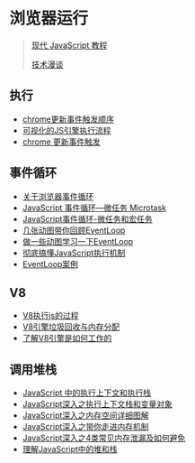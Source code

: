 # 浏览器运行

> [现代 JavaScript 教程](https://zh.javascript.info/microtask-queue)
>
> [技术漫谈](https://mp.weixin.qq.com/mp/appmsgalbum?__biz=Mzg5MTU5ODYxOA==&action=getalbum&album_id=1807966784101122055&scene=173&from_msgid=2247485909&from_itemidx=1&count=3&nolastread=1#wechat_redirect)

## 执行

- [chrome更新事件触发顺序](./执行机制/chrome更新事件触发顺序.md)
- [可视化的JS引擎执行流程](./执行机制/可视化的JS引擎执行流程.md)
- [chrome 更新事件触发](./执行机制/chrome更新事件触发.md)

## 事件循环

- [关于浏览器事件循环](./事件循环/关于浏览器事件循环.md)
- [JavaScript 事件循环—微任务 Microtask](./事件循环/JavaScript事件循环—微任务Microtask.md)
- [JavaScript事件循环-微任务和宏任务](./事件循环/JavaScript事件循环-微任务和宏任务.md)
- [几张动图带你回顾EventLoop](./事件循环/几张动图带你回顾event-loop.md)
- [做一些动图学习一下EventLoop](./事件循环/做一些动图学习一下EventLoop.md)
- [彻底搞懂JavaScript执行机制](./事件循环/彻底搞懂JavaScript执行机制.md)
- [EventLoop案例](./事件循环/EventLoop案例.md)

## V8

- [V8执行js的过程](./V8/V8执行js的过程.md)
- [V8引擎垃圾回收与内存分配](./V8/V8引擎垃圾回收与内存分配.md)
- [了解V8引擎是如何工作的](./V8/了解V8引擎是如何工作的.md)

## 调用堆栈

- [JavaScript 中的执行上下文和执行栈](./堆栈/理解JavaScript中的执行上下文和执行栈.md)
- [JavaScript深入之执行上下文栈和变量对象](./堆栈/JavaScript深入之执行上下文栈和变量对象.md)
- [JavaScript深入之内存空间详细图解](./堆栈/JavaScript深入之内存空间详细图解.md)
- [JavaScript深入之带你走进内存机制](./堆栈/JavaScript深入之带你走进内存机制.md)
- [JavaScript深入之4类常见内存泄漏及如何避免](./堆栈/JavaScript深入之4类常见内存泄漏及如何避免.md)
- [理解JavaScript中的堆和栈](./堆栈/理解JavaScript中的堆和栈.md)

